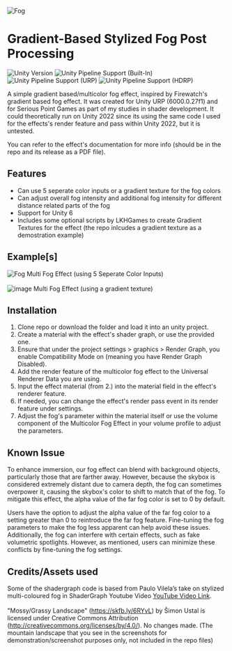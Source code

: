 ![Fog](https://github.com/user-attachments/assets/47c901e4-3478-4e8d-96be-228a8f614934)

# Gradient-Based Stylized Fog Post Processing
![Unity Version](https://img.shields.io/badge/Unity-6000.0%27LTS%2B-blueviolet?logo=unity)
![Unity Pipeline Support (Built-In)](https://img.shields.io/badge/BiRP_❌-darkgreen?logo=unity)
![Unity Pipeline Support (URP)](https://img.shields.io/badge/URP_✔️-blue?logo=unity)
![Unity Pipeline Support (HDRP)](https://img.shields.io/badge/HDRP_❌-darkred?logo=unity)
 
A simple gradient based/multicolor fog effect, inspired by Firewatch's gradient based fog effect. It was created for Unity URP (6000.0.27f1) and for Serious Point Games as part of my studies in shader development.
It could theoretically run on Unity 2022 since its using the same code I used for the effects's render feature and pass within Unity 2022, but it is untested.

You can refer to the effect's documentation for more info (should be in the repo and its release as a PDF file).

## Features
- Can use 5 seperate color inputs or a gradient texture for the fog colors
- Can adjust overall fog intensity and additional fog intensity for different distance related parts of the fog
- Support for Unity 6
- Includes some optional scripts by LKHGames to create Gradient Textures for the effect (the repo inlcudes a gradient texture as a demostration example)

## Example[s]
![Fog](https://github.com/user-attachments/assets/48e341d1-7dde-493d-87c2-0081d917a79a)
Multi Fog Effect (using 5 Seperate Color Inputs)
<br>
<br>
![image](https://github.com/user-attachments/assets/c0ad7aac-7531-4571-aa63-e40ef5504900)
Multi Fog Effect (using a gradient texture)

## Installation
1. Clone repo or download the folder and load it into an unity project.
2. Create a material with the effect's shader graph, or use the provided one.
3. Ensure that under the project settings > graphics > Render Graph, you enable Compatibility Mode on (meaning you have Render Graph Disabled).
4. Add the render feature of the multicolor fog effect to the Universal Renderer Data you are using.
5. Input the effect material (from 2.) into the material field in the effect's renderer feature.
6. If needed, you can change the effect's render pass event in its render feature under settings.
7. Adjust the fog's parameter within the material itself or use the volume component of the Multicolor Fog Effect in your volume profile to adjust the parameters.

## Known Issue
To enhance immersion, our fog effect can blend with background objects, particularly those that are farther away. However, because the skybox is considered extremely distant
due to camera depth, the fog can sometimes overpower it, causing the skybox's color to shift to match that of the fog. To mitigate this effect, the alpha value of the far 
fog color is set to 0 by default.

Users have the option to adjust the alpha value of the far fog color to a setting greater than 0 to reintroduce the far fog feature. Fine-tuning the fog parameters to make 
the fog less apparent can help avoid these issues. Additionally, the fog can interfere with certain effects, such as fake volumetric spotlights. However, as mentioned, users 
can minimize these conflicts by fine-tuning the fog settings.

## Credits/Assets used
Some of the shadergraph code is based from Paulo Vilela’s take on stylized multi-coloured fog in ShaderGraph Youtube Video [YouTube Video Link](https://www.youtube.com/watch?v=YDT9s3nNVj0).
<br>
<br>
"Mossy/Grassy Landscape" (https://skfb.ly/6RYvL) by Šimon Ustal is licensed under Creative
Commons Attribution (http://creativecommons.org/licenses/by/4.0/). No changes made.
(The mountain landscape that you see in the screenshots for demonstration/screenshot purposes only, not included in the repo files)
